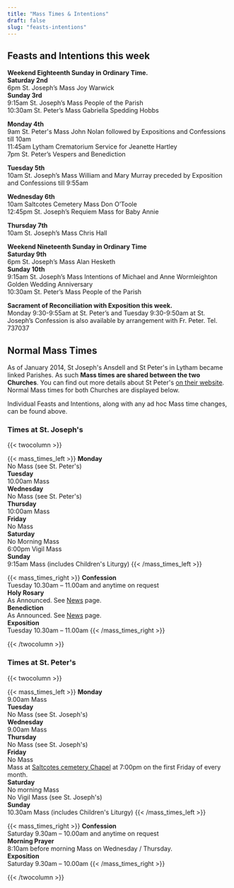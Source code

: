 ```yaml
---
title: "Mass Times & Intentions"
draft: false
slug: "feasts-intentions"
---
```


## Feasts and Intentions this week  

**Weekend Eighteenth Sunday in Ordinary Time.**  
**Saturday 2nd**  
6pm St. Joseph’s Mass Joy Warwick  
**Sunday 3rd**  
9:15am St. Joseph’s Mass People of the Parish  
10:30am St. Peter’s Mass Gabriella Spedding Hobbs  

**Monday 4th**  
9am St. Peter's Mass John Nolan followed by Expositions and Confessions till 10am  
11:45am Lytham Crematorium Service for Jeanette Hartley  
7pm St. Peter’s Vespers and Benediction  

**Tuesday 5th**  
10am St. Joseph’s Mass William and Mary Murray preceded by Exposition and Confessions till 9:55am  

**Wednesday 6th**  
10am Saltcotes Cemetery Mass Don O’Toole  
12:45pm St. Joseph’s Requiem Mass for Baby Annie  

**Thursday 7th**  
10am St. Joseph’s Mass Chris Hall  

**Weekend Nineteenth Sunday in Ordinary Time**  
**Saturday 9th**  
6pm St. Joseph’s Mass Alan Hesketh  
**Sunday 10th**  
9:15am St. Joseph’s Mass Intentions of Michael and Anne Wormleighton Golden Wedding Anniversary  
10:30am St. Peter’s Mass People of the Parish  

**Sacrament of Reconciliation with Exposition this week.**  
Monday 9:30-9:55am at St. Peter’s and Tuesday 9:30-9:50am at St. Joseph’s
Confession is also available by arrangement with Fr. Peter. Tel. 737037

## Normal Mass Times

As of January 2014, St Joseph's Ansdell and St Peter's in Lytham became linked Parishes. As such **Mass times are shared between the two Churches**. You can find out more details about St Peter's [on their website](https://www.stpeterslytham.co.uk/). Normal Mass times for both Churches are displayed below.

Individual Feasts and Intentions, along with any ad hoc Mass time changes, can be found above.

### Times at St. Joseph's

{{< twocolumn >}}

{{< mass_times_left >}}
**Monday**  
No Mass (see St. Peter's)  
**Tuesday**  
10.00am Mass  
**Wednesday**  
No Mass (see St. Peter's)  
**Thursday**  
10:00am Mass  
**Friday**  
No Mass  
**Saturday**  
No Morning Mass  
6:00pm Vigil Mass  
**Sunday**  
9:15am Mass (includes Children's Liturgy)
{{< /mass_times_left >}}

{{< mass_times_right >}}
**Confession**  
Tuesday 10.30am – 11.00am and anytime on request  
**Holy Rosary**  
As Announced. See [News](/news) page.  
**Benediction**  
As Announced. See [News](/news) page.  
**Exposition**  
Tuesday 10.30am – 11.00am
{{< /mass_times_right >}}

{{< /twocolumn >}}

### Times at St. Peter's

{{< twocolumn >}}

{{< mass_times_left >}}
**Monday**  
9.00am Mass  
**Tuesday**  
No Mass (see St. Joseph's)  
**Wednesday**  
9.00am Mass  
**Thursday**  
No Mass (see St. Joseph's)  
**Friday**  
No Mass  
Mass at [Saltcotes cemetery Chapel](https://goo.gl/maps/McT83) at 7:00pm on the first Friday of every month.  
**Saturday**  
No morning Mass  
No Vigil Mass (see St. Joseph's)  
**Sunday**  
10.30am Mass (includes Children's Liturgy)
{{< /mass_times_left >}}

{{< mass_times_right >}}
**Confession**  
Saturday 9.30am – 10.00am and anytime on request  
**Morning Prayer**  
8:10am before morning Mass on Wednesday / Thursday.  
**Exposition**  
Saturday 9.30am – 10.00am
{{< /mass_times_right >}}

{{< /twocolumn >}}
